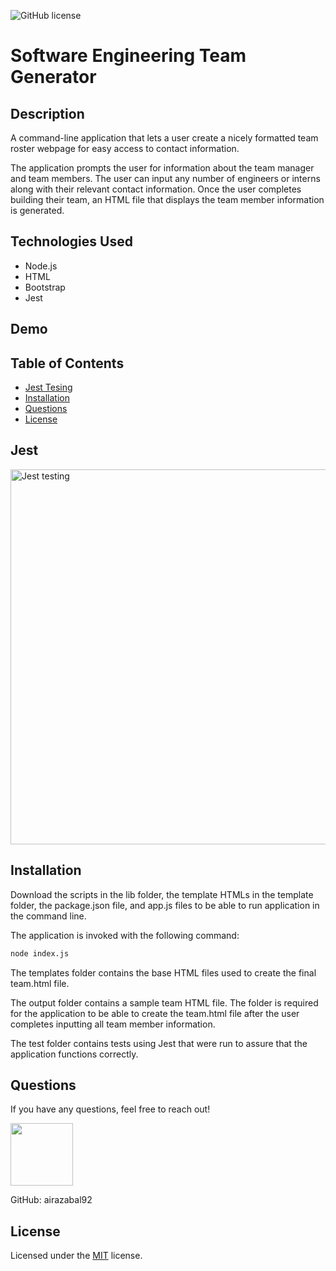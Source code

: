 ![GitHub license](https://img.shields.io/badge/license-MIT-blue.svg)

# Software Engineering Team Generator

## Description

A command-line application that lets a user create a nicely formatted team roster webpage for easy access to contact information.

The application prompts the user for information about the team manager and team members. The user can input any number of engineers or interns along with their relevant contact information. Once the user completes building their team, an HTML file that displays the team member information is generated.

## Technologies Used

- Node.js
- HTML
- Bootstrap
- Jest

## Demo

## Table of Contents

- [Jest Tesing](#jest)
- [Installation](#installation)
- [Questions](#questions)
- [License](#license)

## Jest

<img src="https://i.imgur.com/gxdS3ii.png" alt="Jest testing" width="600"/>

## Installation

Download the scripts in the lib folder, the template HTMLs in the template folder, the package.json file, and app.js files to be able to run application in the command line.

The application is invoked with the following command:

```sh
node index.js
```

The templates folder contains the base HTML files used to create the final team.html file.

The output folder contains a sample team HTML file. The folder is required for the application to be able to create the team.html file after the user completes inputting all team member information.

The test folder contains tests using Jest that were run to assure that the application functions correctly.

## Questions

If you have any questions, feel free to reach out!

 <img src="https://avatars0.githubusercontent.com/u/60761756?v=4" width="100">
  
 GitHub: airazabal92

## License

Licensed under the [MIT](https://github.com/microsoft/vscode/blob/master/LICENSE.txt) license.
